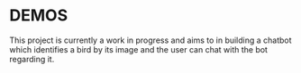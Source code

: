 # DEMOS
This project is currently a work in progress and aims to in building a chatbot which identifies a bird by its image and the user can chat with the bot regarding it.
